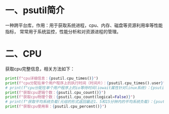 # 一、psutil简介

一种跨平台库，作用：用于获取系统进程，cpu、内存、磁盘等资源利用率等性能指标，
常常用于系统监控，性能分析和对资源进程的管理。

# 二、CPU

获取cpu完整信息，相关方法如下：

```python
print(f"cpu详细信息：{psutil.cpu_times()}")
print(f"cpu分配在单个用户程序上的执行时间（时间片）：{psutil.cpu_times().user}")
# print(f"cpu分配在单个用户程序上的io等待时间(iowait属性针对linux系统)：{psutil.cpu_times().iowait}")
print(f"获取cpu逻辑个数：{psutil.cpu_count()}")
print(f"获取cpu物理个数：{psutil.cpu_count(logical=False)}")
# print(f"获取平均系统负载(元组的形式返回最近1、5和15分钟内的平均系统负载)：{psutil.getloadavg()}")
print(f"获取cpu使用率：{psutil.cpu_percent()}")

```







